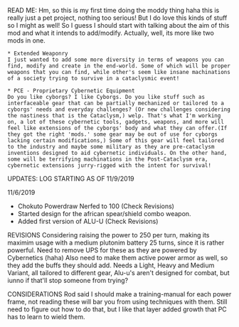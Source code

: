 READ ME:
Hm, so this is my first time doing the moddy thing haha this is really just a pet project, nothing too serious! But I do love this kinds of stuff so I might as well! So I guess I should start with talking about the aim of this mod and what it intends to add/modify. Actually, well, its more like two mods in one.

	* Extended Weaponry
	I just wanted to add some more diversity in terms of weapons you can find, modify and create in the end-world. Some of which will be proper weapons that you can find, while other's seem like insane machinations of a society trying to survive in a cataclysmic event!

	* PCE - Proprietary Cybernetic Equipment
	Do you like cyborgs? I like Cyborgs. Do you like stuff such as interfaceable gear that can be partially mechanized or tailored to a cyborgs' needs and everyday challenges? (Or new challenges considering the nastiness that is the Cataclysm,) welp. That's what I'm working on, a lot of these cybernetic tools, gadgets, weapons, and more will feel like extensions of the cyborgs' body and what they can offer.(If they got the right 'mods.' some gear may be out of use for cyborgs lacking certain modifications,) Some of this gear will feel tailored to the industry and maybe some military as they are pre-cataclysm inventions designed to aid cybernetic individuals. On the other hand, some will be terrifying machinations in the Post-Cataclysm era, cybernetic extensions jurry-rigged with the intent for survival!

UPDATES:
LOG STARTING AS OF 11/9/2019

11/6/2019
* Chokuto Powerdraw Nerfed to 100 (Check Revisions)
* Started design for the african spear/shield combo weapon.
* Added first version of ALU-U (Check Revisions)

REVISIONS
Considering raising the power to 250 per turn, making its maximim usage with a medium plutonim battery 25 turns, since it is rather powerful.
Need to remove UPS for these as they are powered by Cybernetics (haha) Also need to make them active power armor as well, so they add the buffs they should add. Needs a Light, Heavy and Medium Variant, all tailored to different gear, Alu-u's aren't designed for combat, but iunno if that'll stop someone from trying?

CONSIDERATIONS
Rod said I should make a training-manual for each power frame, not reading these will bar you from using techniques with them. Still need to figure out how to do that, but I like that layer added growth that PC has to learn to wield them. 
